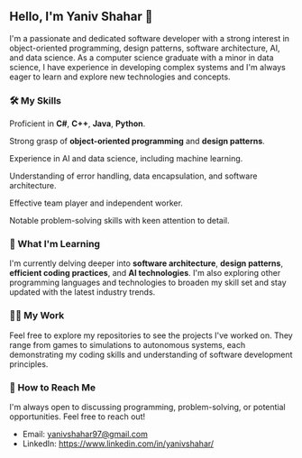 ## Hello, I'm Yaniv Shahar 👋

I'm a passionate and dedicated software developer with a strong interest in object-oriented programming, design patterns, software architecture, AI, and data science. As a computer science graduate with a minor in data science, I have experience in developing complex systems and I'm always eager to learn and explore new technologies and concepts.

### 🛠️ My Skills

Proficient in **C#**, **C++**, **Java**, **Python**.

Strong grasp of **object-oriented programming** and **design patterns**.

Experience in AI and data science, including machine learning.

Understanding of error handling, data encapsulation, and software architecture.

Effective team player and independent worker.

Notable problem-solving skills with keen attention to detail.


### 🌱 What I'm Learning

I'm currently delving deeper into **software architecture**, **design patterns**, **efficient coding practices**, and **AI technologies**. I'm also exploring other programming languages and technologies to broaden my skill set and stay updated with the latest industry trends.

### 👨‍💻 My Work

Feel free to explore my repositories to see the projects I've worked on. They range from games to simulations to autonomous systems, each demonstrating my coding skills and understanding of software development principles.

### 🤝 How to Reach Me

I'm always open to discussing programming, problem-solving, or potential opportunities. Feel free to reach out!

- Email: yanivshahar97@gmail.com
- LinkedIn: https://www.linkedin.com/in/yanivshahar/


